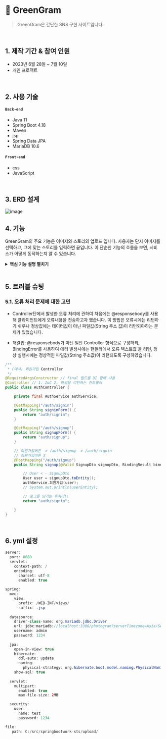 # :pushpin: GreenGram
>GreenGram은 간단한 SNS 구현 사이트입니다.

</br>

## 1. 제작 기간 & 참여 인원
- 2023년 6월 28일 ~ 7월 10일
- 개인 프로젝트

</br>

## 2. 사용 기술
#### `Back-end`
  - Java 11
  - Spring Boot 4.18
  - Maven
  - jsp
  - Spring Data JPA
  - MariaDB 10.6
#### `Front-end`
  - css
  - JavaScript

</br>

## 3. ERD 설계
![image](https://github.com/HJM95/greengram/assets/122984222/dea0f4e1-577a-4ff5-a955-209ddce83e88)


## 4. 기능
GreenGram의 주요 기능은 이미지와 스토리의 업로드 입니다.
사용자는 단지 이미지를 선택하고, 그에 맞는 스토리를 입력하면 끝입니다.
이 단순한 기능의 흐름을 보면, 서비스가 어떻게 동작하는지 알 수 있습니다.
  

<details>
<summary><b>핵심 기능 설명 펼치기</b></summary>
<div markdown="1">

### 4.1. 전체 흐름

![image](https://github.com/HJM95/greengram/assets/122984222/31efff46-58a1-492a-b9f4-4cc00d0829b1)




### 4.2. Controller
![image](https://github.com/HJM95/greengram/assets/122984222/80b1aabd-1d40-4042-8767-46435a188496)



- **요청 처리** :pushpin: [코드 확인](https://github.com/HJM95/greengram/tree/main/src/main/java/com/hjm/greengram/web)
  - Controller에서는 요청을 화면단에서 넘어온 요청을 받고, Service 계층에 로직 처리를 위임합니다.

- **결과 응답** :pushpin: [코드 확인]()
  - Service 계층에서 넘어온 로직 처리 결과(메세지)를 화면단에 응답해줍니다.

### 4.3. Service

![image](https://github.com/HJM95/greengram/assets/122984222/9d144d27-72f7-4d40-a944-9660a1e1663a)

- **프로세스 처리** :pushpin: [코드 확인](https://github.com/HJM95/greengram/tree/main/src/main/java/com/hjm/greengram/service)
  - Controller부터 호출된 Service는 내부 비즈니스 로직을 처리합니다.

### 4.4. Repository

![image](https://github.com/HJM95/greengram/assets/122984222/76520689-a63a-4fd9-8bad-7c4d3ccb4575)


- **컨텐츠 저장** :pushpin: [코드 확인](https://github.com/HJM95/greengram/tree/main/src/main/java/com/hjm/greengram/domain)
  - Service단에서 정상적으로 수행된 비즈니스 로직을 DB에 저장합니다.

</div>
</details>

</br>

## 5. 트러블 슈팅
### 5.1. 오류 처리 문제에 대한 고민
- Controller단에서 발생한 오류 처리에 관하여 처음에는 @responsebody를 사용해 클라이언트에게 오류내용을 전송하고자 했습니다. 이 방법은 오류시에는 리턴하기 쉬우나 정상값에는 데이터값이 아닌 파일값(String 주소 값)이 리턴되야하는 문제가 있었습니다.

- 해결법: @responsebody가 아닌 일반 Controller 형식으로 구성하되, BindingError를 사용하여 에러 발생시에는 핸들러에서 오류 텍스트값
  을 리턴, 정상 실행시에는 정상적인 파일값(String 주소값)이 리턴되도록 구성하였습니다.

~~~java
/**
 * (예시) 회원가입 Controller
 */
@RequiredArgsConstructor // final 필드를 DI 할때 사용
@Controller // 1. IoC 2. 파일을 리턴하는 컨트롤러
public class AuthController {

	private final AuthService authService;

	@GetMapping("/auth/signin")
	public String signinForm() {
		return "auth/signin";
	}

	@GetMapping("/auth/signup")
	public String signupForm() {
		return "auth/signup";
	}

	// 회원가입버튼 -> /auth/signup -> /auth/signin
	// 회원가입버튼 X
	@PostMapping("/auth/signup")
	public String signup(@Valid SignupDto signupDto, BindingResult bindingResult) { // key=value (x-www-form-urlencoded)

		// User < - SignupDto
		User user = signupDto.toEntity();
		authService.회원가입(user);
		// System.out.println(userEntity);

		// 로그를 남기는 후처리!!
		return "auth/signin";

	}
}
~~~

</div>
</details>

</br>


## 6. yml 설정
~~~java
server:
  port: 8080
  servlet:
    context-path: /
    encoding:
      charset: utf-8
      enabled: true
    
spring:
  mvc:
    view:
      prefix: /WEB-INF/views/
      suffix: .jsp
      
  datasource:
    driver-class-name: org.mariadb.jdbc.Driver
    url: jdbc:mariadb://localhost:3306/photogram?serverTimezone=Asia/Seoul&allowPublicKeyRetrieval=true&useSSL=false
    username: admin
    password: 1234
    
  jpa:
    open-in-view: true
    hibernate:
      ddl-auto: update
      naming:
        physical-strategy: org.hibernate.boot.model.naming.PhysicalNamingStrategyStandardImpl
    show-sql: true
      
  servlet:
    multipart:
      enabled: true
      max-file-size: 2MB

  security:
    user:
      name: test
      password: 1234   

file:
   path: C:/src/springbootwork-sts/upload/
